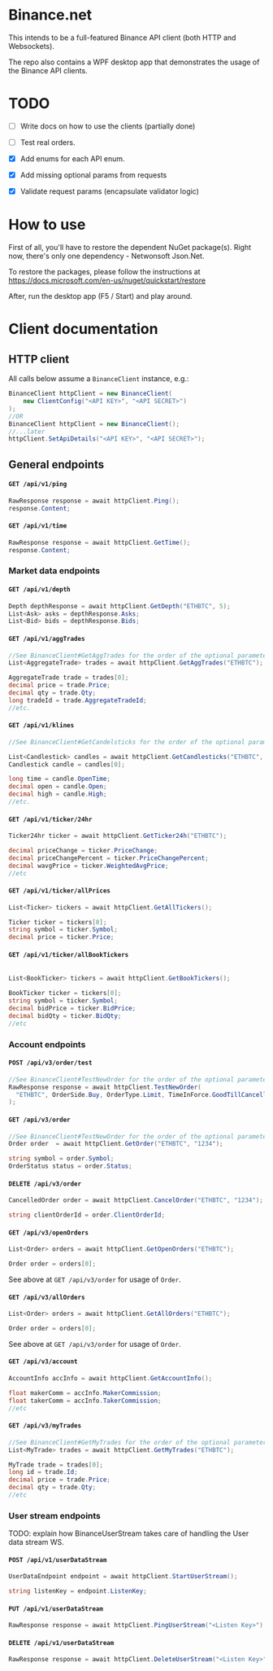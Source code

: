 # Binance.net
This intends to be a full-featured Binance API client (both HTTP and Websockets).

The repo also contains a WPF desktop app that demonstrates the usage of the Binance API clients.

# TODO
- [ ] Write docs on how to use the clients (partially done)
- [ ] Test real orders.
- [X] Add enums for each API enum.
- [X] Add missing optional params from requests
- [X] Validate request params (encapsulate validator logic)


# How to use
First of all, you'll have to restore the dependent NuGet package(s). Right now, there's only one dependency - Netwonsoft Json.Net.

To restore the packages, please follow the instructions at https://docs.microsoft.com/en-us/nuget/quickstart/restore

After, run the desktop app (F5 / Start) and play around.

# Client documentation
## HTTP client
All calls below assume a `BinanceClient` instance, e.g.:

```csharp
BinanceClient httpClient = new BinanceClient(
	new ClientConfig("<API KEY>", "<API SECRET>")
);
//OR
BinanceClient httpClient = new BinanceClient();
//...later
httpClient.SetApiDetails("<API KEY>", "<API SECRET>");
```

## General endpoints
#### `GET /api/v1/ping`
```csharp
RawResponse response = await httpClient.Ping();
response.Content;
```

#### `GET /api/v1/time`
```csharp
RawResponse response = await httpClient.GetTime();
response.Content;
``` 

### Market data endpoints

#### `GET /api/v1/depth`
```csharp
Depth depthResponse = await httpClient.GetDepth("ETHBTC", 5);
List<Ask> asks = depthResponse.Asks;
List<Bid> bids = depthResponse.Bids;
``` 

#### `GET /api/v1/aggTrades`
```csharp
//See BinanceClient#GetAggTrades for the order of the optional parameters
List<AggregateTrade> trades = await httpClient.GetAggTrades("ETHBTC");

AggregateTrade trade = trades[0];
decimal price = trade.Price;
decimal qty = trade.Qty;
long tradeId = trade.AggregateTradeId;
//etc.
``` 

#### `GET /api/v1/klines`
```csharp
//See BinanceClient#GetCandelsticks for the order of the optional parameters

List<Candlestick> candles = await httpClient.GetCandlesticks("ETHBTC", KlineInterval.Minutes15);
Candlestick candle = candles[0];

long time = candle.OpenTime;
decimal open = candle.Open;
decimal high = candle.High;
//etc.
``` 

#### `GET /api/v1/ticker/24hr `
```csharp
Ticker24hr ticker = await httpClient.GetTicker24h("ETHBTC");

decimal priceChange = ticker.PriceChange;
decimal priceChangePercent = ticker.PriceChangePercent;
decimal wavgPrice = ticker.WeightedAvgPrice;
//etc
```

#### `GET /api/v1/ticker/allPrices`
```csharp
List<Ticker> tickers = await httpClient.GetAllTickers();

Ticker ticker = tickers[0];
string symbol = ticker.Symbol;
decimal price = ticker.Price;
```

#### `GET /api/v1/ticker/allBookTickers`
```csharp

List<BookTicker> tickers = await httpClient.GetBookTickers();

BookTicker ticker = tickers[0];
string symbol = ticker.Symbol;
decimal bidPrice = ticker.BidPrice;
decimal bidQty = ticker.BidQty;
//etc
```

### Account endpoints
#### `POST /api/v3/order/test`
```csharp
//See BinanceClient#TestNewOrder for the order of the optional parameters
RawResponse response = await httpClient.TestNewOrder(
  "ETHBTC", OrderSide.Buy, OrderType.Limit, TimeInForce.GoodTillCancelled, 100, 0.01)
);
```

#### `GET /api/v3/order`
```csharp
//See BinanceClient#TestNewOrder for the order of the optional parameters
Order order  = await httpClient.GetOrder("ETHBTC", "1234");

string symbol = order.Symbol;
OrderStatus status = order.Status;
```

#### `DELETE /api/v3/order`
```csharp
CancelledOrder order = await httpClient.CancelOrder("ETHBTC", "1234");

string clientOrderId = order.ClientOrderId;
```

#### `GET /api/v3/openOrders`
```csharp
List<Order> orders = await httpClient.GetOpenOrders("ETHBTC");

Order order = orders[0];
```
See above at `GET /api/v3/order` for usage of `Order`.

#### `GET /api/v3/allOrders`
```csharp
List<Order> orders = await httpClient.GetAllOrders("ETHBTC");

Order order = orders[0];
```
See above at `GET /api/v3/order` for usage of `Order`.

#### `GET /api/v3/account`
```csharp
AccountInfo accInfo = await httpClient.GetAccountInfo();

float makerComm = accInfo.MakerCommission;
float takerComm = accInfo.TakerCommission;
//etc
```

#### `GET /api/v3/myTrades`
```csharp
//See BinanceClient#GetMyTrades for the order of the optional parameters
List<MyTrade> trades = await httpClient.GetMyTrades("ETHBTC");

MyTrade trade = trades[0];
long id = trade.Id;
decimal price = trade.Price; 
decimal qty = trade.Qty;
//etc
```

### User stream endpoints
TODO: explain how BinanceUserStream takes care of handling the User data stream WS.

#### `POST /api/v1/userDataStream`
```csharp
UserDataEndpoint endpoint = await httpClient.StartUserStream();

string listenKey = endpoint.ListenKey;
```

#### `PUT /api/v1/userDataStream`
```csharp
RawResponse response = await httpClient.PingUserStream("<Listen Key>");
```

#### `DELETE /api/v1/userDataStream`
```csharp
RawResponse response = await httpClient.DeleteUserStream("<Listen Key>");
```